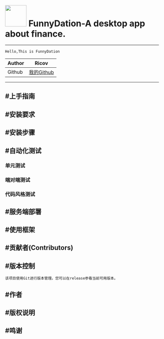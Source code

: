 # <img src="https://github.com/GFLEE/FunnyDation/blob/master/FunnyDation.Client.Wpf/favicon.ico" width="70">  FunnyDation-A desktop app about finance.
****
    Hello,This is FunnyDation

	
|Author|Ricov|
|---|---
|Github|[我的Github](https://github.com/GFLE)


****
 
## #上手指南

## #安装要求

## #安装步骤  

## #自动化测试
### 单元测试

### 端对端测试

### 代码风格测试

## #服务端部署

## #使用框架

## #贡献者(Contributors)

## #版本控制
    该项目使用Git进行版本管理。您可以在release参看当前可用版本。
## #作者

## #版权说明

## #鸣谢











 
